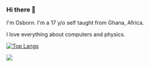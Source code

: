 ### Hi there 👋

I'm Osborn. I'm a 17 y/o self taught from Ghana, Africa.

I love everything about computers and physics.

[![Top Langs](https://github-readme-stats.vercel.app/api/top-langs/?username=osborngh&layout=compact)](https://github.com/osborngh/github-readme-stats)

![](https://komarev.com/ghpvc/?username=osborngh)
